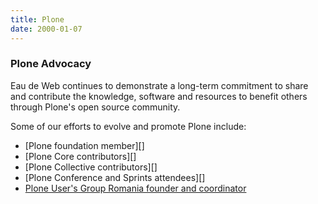```yaml
---
title: Plone
date: 2000-01-07
---
```



### Plone Advocacy ###


Eau de Web continues to demonstrate a long-term commitment
to share and contribute the knowledge, software and resources
to benefit others through Plone's open source community.

Some of our efforts to evolve and promote Plone include:

* [Plone foundation member][]
* [Plone Core contributors][]
* [Plone Collective contributors][]
* [Plone Conference and Sprints attendees][]
* [Plone User's Group Romania founder and coordinator][plone_ro]

[plone]: http://plone.org
[plone_foundation_member]: http://plone.org/foundation/members
[plone_core_contributors]: https://github.com/plone
[plone_collective_contributors]: https://github.com/collective
[plone_ro]: http://plone.ro

